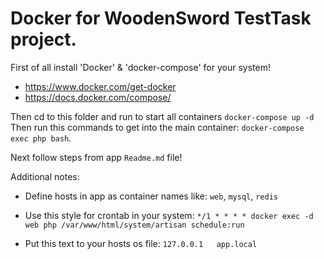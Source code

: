 # Docker for WoodenSword TestTask project.

First of all install 'Docker' & 'docker-compose' for your system!
- https://www.docker.com/get-docker
- https://docs.docker.com/compose/

Then cd to this folder and run to start all containers `docker-compose up -d`
Then run this commands to get into the main container: `docker-compose exec php bash`.

Next follow steps from app `Readme.md` file!

Additional notes:
- Define hosts in app as container names like: `web`, `mysql`, `redis`

- Use this style for crontab in your system: `*/1 * * * * docker exec -d web php /var/www/html/system/artisan schedule:run`

- Put this text to your hosts os file: `127.0.0.1   app.local`


